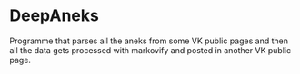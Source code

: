 # DeepAneks

Programme that parses all the aneks from some VK public pages and then all the data gets processed with markovify and posted in another VK public page. 
